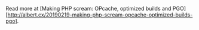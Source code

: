Read more at [Making PHP scream: OPcache, optimized builds and
PGO][http://albert.cx/20190219-making-php-scream-opcache-optimized-builds-pgo].
